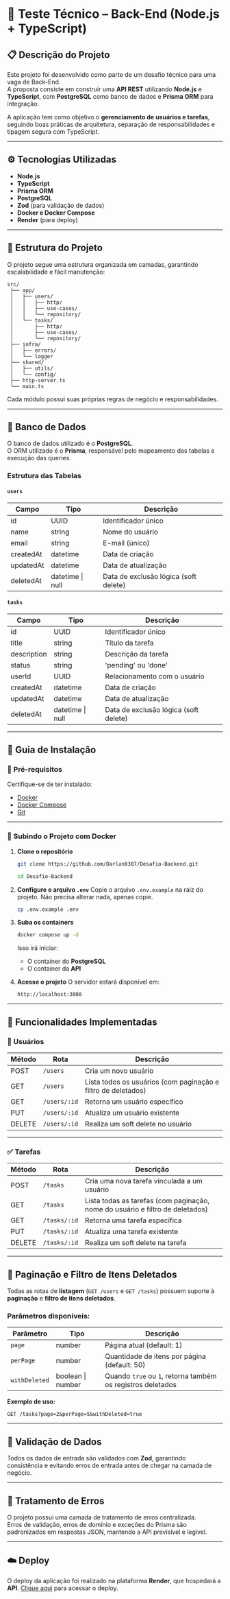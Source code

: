 # 🧪 Teste Técnico – Back-End (Node.js + TypeScript)

## 📋 Descrição do Projeto

Este projeto foi desenvolvido como parte de um desafio técnico para uma vaga de Back-End.  
A proposta consiste em construir uma **API REST** utilizando **Node.js** e **TypeScript**, com **PostgreSQL** como banco de dados e **Prisma ORM** para integração.

A aplicação tem como objetivo o **gerenciamento de usuários e tarefas**, seguindo boas práticas de arquitetura, separação de responsabilidades e tipagem segura com TypeScript.

---

## ⚙️ Tecnologias Utilizadas

- **Node.js**
- **TypeScript**
- **Prisma ORM**
- **PostgreSQL**
- **Zod** (para validação de dados)
- **Docker e Docker Compose**
- **Render** (para deploy)

---

## 🧩 Estrutura do Projeto

O projeto segue uma estrutura organizada em camadas, garantindo escalabilidade e fácil manutenção:

```
src/
 ├── app/
 │   ├── users/
 │   │   ├── http/
 │   │   ├── use-cases/
 │   │   └── repository/
 │   └── tasks/
 │       ├── http/
 │       ├── use-cases/
 │       └── repository/
 ├── infra/
 │   ├── errors/
 │   └── logger
 ├── shared/
 │   ├── utils/
 │   └── config/
 ├── http-server.ts
 └── main.ts
```

Cada módulo possui suas próprias regras de negócio e responsabilidades.

---

## 💾 Banco de Dados

O banco de dados utilizado é o **PostgreSQL**.  
O ORM utilizado é o **Prisma**, responsável pelo mapeamento das tabelas e execução das queries.

### Estrutura das Tabelas

#### `users`

| Campo     | Tipo             | Descrição                             |
| --------- | ---------------- | ------------------------------------- |
| id        | UUID             | Identificador único                   |
| name      | string           | Nome do usuário                       |
| email     | string           | E-mail (único)                        |
| createdAt | datetime         | Data de criação                       |
| updatedAt | datetime         | Data de atualização                   |
| deletedAt | datetime \| null | Data de exclusão lógica (soft delete) |

#### `tasks`

| Campo       | Tipo             | Descrição                             |
| ----------- | ---------------- | ------------------------------------- |
| id          | UUID             | Identificador único                   |
| title       | string           | Título da tarefa                      |
| description | string           | Descrição da tarefa                   |
| status      | string           | 'pending' ou 'done'                   |
| userId      | UUID             | Relacionamento com o usuário          |
| createdAt   | datetime         | Data de criação                       |
| updatedAt   | datetime         | Data de atualização                   |
| deletedAt   | datetime \| null | Data de exclusão lógica (soft delete) |

---

## 🚀 Guia de Instalação

### 🔧 Pré-requisitos

Certifique-se de ter instalado:

- [Docker](https://www.docker.com/)
- [Docker Compose](https://docs.docker.com/compose/)
- [Git](https://git-scm.com/)

---

### 🐳 Subindo o Projeto com Docker

1. **Clone o repositório**

   ```bash
   git clone https://github.com/Darlan0307/Desafio-Backend.git
   ```

   ```bash
   cd Desafio-Backend
   ```

2. **Configure o arquivo `.env`**
   Copie o arquivo `.env.example` na raiz do projeto. Não precisa alterar nada, apenas copie.

   ```bash
   cp .env.example .env
   ```

3. **Suba os containers**

   ```bash
   docker compose up -d
   ```

   Isso irá iniciar:
   - O container do **PostgreSQL**
   - O container da **API**

4. **Acesse o projeto**
   O servidor estará disponível em:
   ```
   http://localhost:3000
   ```

---

## 🧠 Funcionalidades Implementadas

### 👤 Usuários

| Método | Rota         | Descrição                                                     |
| ------ | ------------ | ------------------------------------------------------------- |
| POST   | `/users`     | Cria um novo usuário                                          |
| GET    | `/users`     | Lista todos os usuários (com paginação e filtro de deletados) |
| GET    | `/users/:id` | Retorna um usuário específico                                 |
| PUT    | `/users/:id` | Atualiza um usuário existente                                 |
| DELETE | `/users/:id` | Realiza um soft delete no usuário                             |

---

### ✅ Tarefas

| Método | Rota         | Descrição                                                                     |
| ------ | ------------ | ----------------------------------------------------------------------------- |
| POST   | `/tasks`     | Cria uma nova tarefa vinculada a um usuário                                   |
| GET    | `/tasks`     | Lista todas as tarefas (com paginação, nome do usuário e filtro de deletados) |
| GET    | `/tasks/:id` | Retorna uma tarefa específica                                                 |
| PUT    | `/tasks/:id` | Atualiza uma tarefa existente                                                 |
| DELETE | `/tasks/:id` | Realiza um soft delete na tarefa                                              |

---

## 📄 Paginação e Filtro de Itens Deletados

Todas as rotas de **listagem** (`GET /users` e `GET /tasks`) possuem suporte à **paginação** e **filtro de itens deletados**.

### Parâmetros disponíveis:

| Parâmetro     | Tipo              | Descrição                                                   |
| ------------- | ----------------- | ----------------------------------------------------------- |
| `page`        | number            | Página atual (default: 1)                                   |
| `perPage`     | number            | Quantidade de itens por página (default: 50)                |
| `withDeleted` | boolean \| number | Quando `true` ou `1`, retorna também os registros deletados |

**Exemplo de uso:**

```
GET /tasks?page=2&perPage=5&withDeleted=true
```

---

## 🧱 Validação de Dados

Todos os dados de entrada são validados com **Zod**, garantindo consistência e evitando erros de entrada antes de chegar na camada de negócio.

---

## 🧩 Tratamento de Erros

O projeto possui uma camada de tratamento de erros centralizada.  
Erros de validação, erros de domínio e exceções do Prisma são padronizados em respostas JSON, mantendo a API previsível e legível.

---

## ☁️ Deploy

O deploy da aplicação foi realizado na plataforma **Render**, que hospedará a **API**. [Clique aqui](https://desafio-backend-0w1a.onrender.com/) para acessar o deploy.
